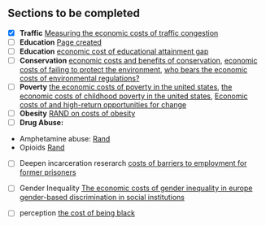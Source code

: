 ## Sections to be completed

- [x] **Traffic** [Measuring the economic costs of traffic congestion](http://ieeexplore.ieee.org/document/7980471/?reload=true)
- [ ] **Education** [Page created](education.md)
- [ ] **Education** [economic cost of educational attainment gap](https://www.mckinsey.com/industries/social-sector/our-insights/the-economic-cost-of-the-us-education-gap)
- [ ] **Conservation** [economic costs and benefits of conservation](http://journals.plos.org/plosbiology/article?id=10.1371/journal.pbio.0040360), [economic costs of failing to protect the environment](https://www.camecon.com/news/872/), [who bears the economic costs of environmental regulations?](https://works.bepress.com/don_fullerton/80/)
- [ ] **Poverty** [the economic costs of poverty in the united states](https://www.americanprogress.org/issues/poverty/reports/2007/01/24/2450/the-economic-costs-of-poverty/), [the economic costs of childhood poverty in the united states](http://home.uchicago.edu/ludwigj/papers/HolzerEtAlChildhoodPoverty.pdf), [Economic costs of  and high-return opportunities for change](https://obamawhitehouse.archives.gov/sites/default/files/docs/mbk_report_final_update1.pdf)
- [ ] **Obesity** [RAND on costs of obesity](https://www.rand.org/topics/costs-of-obesity.html)
- [ ] **Drug Abuse:**
* Amphetamine abuse: [Rand](https://www.rand.org/multimedia/video/2009/07/13/economic_cost_of_methamphetamine_use.html)
* Opioids [Rand](https://www.rand.org/randeurope/research/projects/untreated-opioid-dependence.html)
- [ ] Deepen incarceration reserarch [costs of barriers to employment for former prisoners](http://cepr.net/publications/reports/the-price-we-pay-economic-costs-of-barriers-to-employment-for-former-prisoners-and-people-convicted-of-felonies)
- [ ] Gender Inequality [The economic costs of gender inequality in europe](https://www.ceps.eu/publications/inef%EF%AC%81cient-inequality-economic-costs-gender-inequality-europe) [gender-based discrimination in social institutions](https://www.oecd.org/dev/development-gender/SIGI_cost_final.pdf)
- [ ] perception [the cost of being black](https://papers.ssrn.com/sol3/papers.cfm?abstract_id=1838491)


